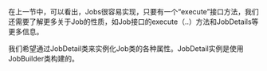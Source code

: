 在上一节中，可以看出，Jobs很容易实现，只要有一个“execute”接口方法，我们还需要了解更多关于Job的性质，如Job接口的execute（..）方法和JobDetails等更多信息。

我们希望通过JobDetail类来实例化Job类的各种属性。JobDetail实例是使用JobBuilder类构建的。 